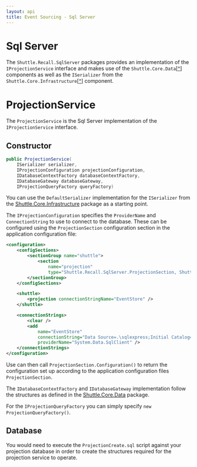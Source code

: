 ```yaml
---
layout: api
title: Event Sourcing - Sql Server
---
```


# Sql Server

The `Shuttle.Recall.SqlServer` packages provides an implementation of the `IProjectionService` interface and makes use of the `Shuttle.Core.Data`[<a href="http://shuttle.github.io/shuttle-core/overview-data/" target="_blank">^</a>] components as well as the `ISerializer` from the `Shuttle.Core.Infrastructure`[<a href="http://shuttle.github.io/shuttle-core/overview-serializer/" target="_blank">^</a>] component.

# ProjectionService

The `ProjectionService` is the Sql Server implementation of the `IProjectionService` interface.

## Constructor

~~~ c#
public ProjectionService(
	ISerializer serializer, 
	IProjectionConfiguration projectionConfiguration, 
	IDatabaseContextFactory databaseContextFactory, 
	IDatabaseGateway databaseGateway, 
	IProjectionQueryFactory queryFactory)
~~~

You can use the `DefaultSerializer` implementation for the `ISerializer` from the [Shuttle.Core.Infrastructure](http://shuttle.github.io/shuttle-core/overview-serializer/) package as a starting point.

The `IProjectionConfiguration` specifies the `ProviderName` and `ConnectionString` to use to connect to the database.  These can be configured using the `ProjectionSection` configuration section in the application configuration file:

~~~ xml
<configuration>
	<configSections>
		<sectionGroup name="shuttle">
			<section 
				name="projection" 
				type="Shuttle.Recall.SqlServer.ProjectionSection, Shuttle.Recall.SqlServer" />
		</sectionGroup>
	</configSections>

	<shuttle>
		<projection connectionStringName="EventStore" />
	</shuttle>

	<connectionStrings>
		<clear />
		<add 
			name="EventStore" 
			connectionString="Data Source=.\sqlexpress;Initial Catalog=shuttle;Integrated Security=SSPI;" 
			providerName="System.Data.SqlClient" />
	</connectionStrings>
</configuration>
~~~

Use can then call `ProjectionSection.Configuration()` to return the configuration set up according to the application configuration files `ProjectionSection`.

The `IDatabaseContextFactory` and `IDatabaseGateway` implementation follow the structures as defined in the [Shuttle.Core.Data](http://shuttle.github.io/shuttle-core/overview-data/) package.

For the `IProjectionQueryFactory` you can simply specify `new ProjectionQueryFactory()`.

## Database

You would need to execute the `ProjectionCreate.sql` script against your projection database in order to create the structures required for the projection service to operate.
